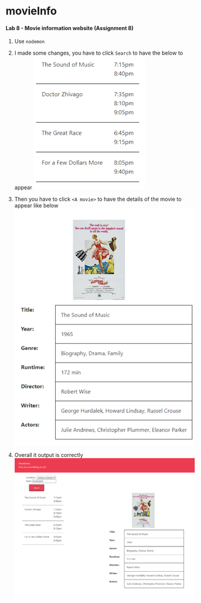# movieInfo

#### Lab 8 - Movie information website (Assignment 8)
1. Use `nodemon`
1. I made some changes, you have to click `Search` to have the below to appear ![Movie Times](/img/movieTImes.png)

1. Then you have to click `<A movie>` to have the details of the movie to appear like below ![Movie Info](/img/movieInfo.png)

1. Overall it output is correctly ![Movie Overall](/img/overall2.png)